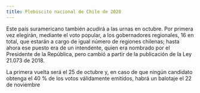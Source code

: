 ```yaml
---
title: Plebiscito nacional de Chile de 2020
---
```


Este país suramericano también acudirá a las urnas en octubre. Por primera vez elegirán, mediante el voto popular, a los gobernadores regionales, 16 en total, que estarán a cargo de igual número de regiones chilenas; hasta ahora ese puesto era de un intendente, quien era nombrado por el Presidente de la República, pero cambió a partir de la publicación de la Ley 21.073 de 2018.

La primera vuelta será el 25 de octubre y, en caso de que ningún candidato obtenga el 40 % de los votos válidamente emitidos, habrá un balotaje el 22 de noviembre
